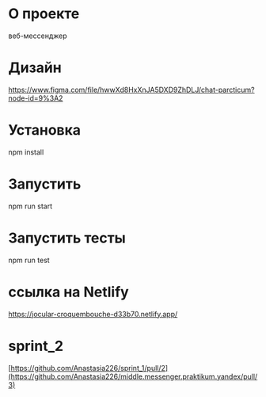 # О проекте

веб-мессенджер

# Дизайн

https://www.figma.com/file/hwwXd8HxXnJA5DXD9ZhDLJ/chat-parcticum?node-id=9%3A2

# Установка

npm install

# Запустить

npm run start

# Запустить тесты

npm run test

# ссылка на Netlify

https://jocular-croquembouche-d33b70.netlify.app/

# sprint_2

[https://github.com/Anastasia226/sprint_1/pull/2](https://github.com/Anastasia226/middle.messenger.praktikum.yandex/pull/3)
